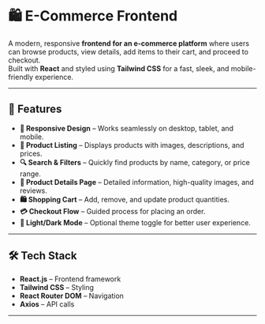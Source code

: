 # 🛍️ E-Commerce Frontend

A modern, responsive **frontend for an e-commerce platform** where users can browse products, view details, add items to their cart, and proceed to checkout.  
Built with **React** and styled using **Tailwind CSS** for a fast, sleek, and mobile-friendly experience.

---

## 🚀 Features

- **📱 Responsive Design** – Works seamlessly on desktop, tablet, and mobile.
- **🛒 Product Listing** – Displays products with images, descriptions, and prices.
- **🔍 Search & Filters** – Quickly find products by name, category, or price range.
- **📄 Product Details Page** – Detailed information, high-quality images, and reviews.
- **🛍️ Shopping Cart** – Add, remove, and update product quantities.
- **💳 Checkout Flow** – Guided process for placing an order.
- **🌙 Light/Dark Mode** – Optional theme toggle for better user experience.

---

## 🛠️ Tech Stack

- **React.js** – Frontend framework
- **Tailwind CSS** – Styling
- **React Router DOM** – Navigation
- **Axios** – API calls

---
